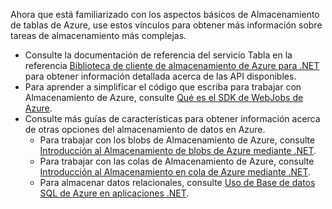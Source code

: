 Ahora que está familiarizado con los aspectos básicos de Almacenamiento de tablas de Azure, use estos vínculos para obtener más información sobre tareas de almacenamiento más complejas.

- Consulte la documentación de referencia del servicio Tabla en la referencia [Biblioteca de cliente de almacenamiento de Azure para .NET](http://go.microsoft.com/fwlink/?LinkID=390731) para obtener información detallada acerca de las API disponibles.
- Para aprender a simplificar el código que escriba para trabajar con Almacenamiento de Azure, consulte [Qué es el SDK de WebJobs de Azure](../articles/app-service-web/websites-dotnet-webjobs-sdk.md).
- Consulte más guías de características para obtener información acerca de otras opciones del almacenamiento de datos en Azure.
  - Para trabajar con los blobs de Almacenamiento de Azure, consulte [Introducción al Almacenamiento de blobs de Azure mediante .NET](../articles/storage/storage-dotnet-how-to-use-blobs.md).
  - Para trabajar con las colas de Almacenamiento de Azure, consulte [Introducción al Almacenamiento en cola de Azure mediante .NET](../articles/storage/storage-dotnet-how-to-use-queues.md).
  - Para almacenar datos relacionales, consulte [Uso de Base de datos SQL de Azure en aplicaciones .NET](../articles/sql-database/sql-database-dotnet-how-to-use.md).

<!---HONumber=AcomDC_0224_2016-->